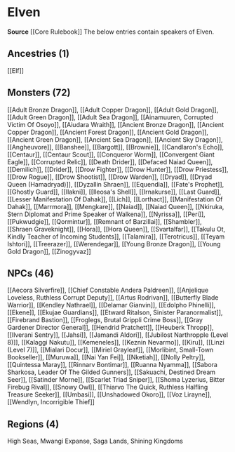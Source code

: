 ﻿---
id: '4'
name: Elven
rarity: Common
source: '[[DATABASE/source/Core Rulebook|Core Rulebook]]'
trait: null
type: Language

---
# Elven

**Source** [[Core Rulebook]] 
The below entries contain speakers of Elven.

## Ancestries (1)

[[Elf]]

## Monsters (72)

[[Adult Bronze Dragon]], [[Adult Copper Dragon]], [[Adult Gold Dragon]], [[Adult Green Dragon]], [[Adult Sea Dragon]], [[Ainamuuren, Corrupted Victim Of Osoyo]], [[Aiudara Wraith]], [[Ancient Bronze Dragon]], [[Ancient Copper Dragon]], [[Ancient Forest Dragon]], [[Ancient Gold Dragon]], [[Ancient Green Dragon]], [[Ancient Sea Dragon]], [[Ancient Sky Dragon]], [[Angheuvore]], [[Banshee]], [[Bargott]], [[Brownie]], [[Candlaron's Echo]], [[Centaur]], [[Centaur Scout]], [[Conqueror Worm]], [[Convergent Giant Eagle]], [[Corrupted Relic]], [[Death Drider]], [[Defaced Naiad Queen]], [[Demilich]], [[Drider]], [[Drow Fighter]], [[Drow Hunter]], [[Drow Priestess]], [[Drow Rogue]], [[Drow Shootist]], [[Drow Warden]], [[Dryad]], [[Dryad Queen (Hamadryad)]], [[Dyzallin Shraen]], [[Equendia]], [[Fate's Prophet]], [[Ghostly Guard]], [[Ilakni]], [[Ileosa's Shell]], [[Irnakurse]], [[Last Guard]], [[Lesser Manifestation Of Dahak]], [[Lich]], [[Lorthact]], [[Manifestation Of Dahak]], [[Marrmora]], [[Mengkare]], [[Naiad]], [[Naiad Queen]], [[Nkiruka, Stern Diplomat and Prime Speaker of Walkena]], [[Nyrissa]], [[Peri]], [[Pukwudgie]], [[Qormintur]], [[Remnant of Barzillai]], [[Shambler]], [[Shraen Graveknight]], [[Hora]], [[Hora Queen]], [[Svartalfar]], [[Takulu Ot, Kindly Teacher of Incoming Students]], [[Talamira]], [[Terotricus]], [[Teyam Ishtori]], [[Treerazer]], [[Werendegar]], [[Young Bronze Dragon]], [[Young Gold Dragon]], [[Zinogyvaz]]

## NPCs (46)

[[Aecora Silverfire]], [[Chief Constable Andera Paldreen]], [[Anjelique Loveless, Ruthless Corrupt Deputy]], [[Artus Rodrivan]], [[Butterfly Blade Warrior]], [[Kendley Nathrael]], [[Delamar Gianvin]], [[Edolpho Phinelli]], [[Ekene]], [[Ekujae Guardians]], [[Etward Ritalson, Sinister Paranormalist]], [[Firebrand Bastion]], [[Froglegs, Brutal Grippli Crime Boss]], [[Gray Gardener Director General]], [[Hendrid Pratchett]], [[Heuberk Thropp]], [[Ilverani Sentry]], [[Jahsi]], [[Jamandi Aldori]], [[Jubilost Narthropple (Level 8)]], [[Kalaggi Nakutu]], [[Kemeneles]], [[Keznin Nevarmo]], [[Kiru]], [[Linzi (Level 7)]], [[Mialari Docur]], [[Miriel Grayleaf]], [[Morlibint, Small-Town Bookseller]], [[Muruwa]], [[Nai Yan Fei]], [[Nketiah]], [[Nolly Peltry]], [[Quintessa Maray]], [[Rinnarv Bontimar]], [[Ruanna Nyamma]], [[Sabora Sharkosa, Leader Of The Gilded Gunners]], [[Sakuachi, Destined Dream Seer]], [[Satinder Morne]], [[Scarlet Triad Sniper]], [[Shoma Lyzerius, Bitter Firebug Rival]], [[Snowy Owl]], [[Thiarvo The Quick, Ruthless Halfling Treasure Seeker]], [[Umbasi]], [[Unshadowed Okoro]], [[Voz Lirayne]], [[Wendlyn, Incorrigible Thief]]

## Regions (4)

High Seas, Mwangi Expanse, Saga Lands, Shining Kingdoms